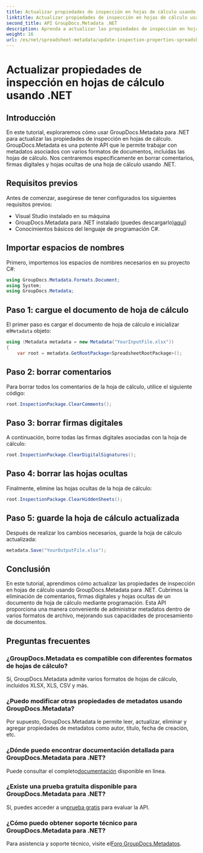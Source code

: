 ```yaml
---
title: Actualizar propiedades de inspección en hojas de cálculo usando .NET
linktitle: Actualizar propiedades de inspección en hojas de cálculo usando .NET
second_title: API GroupDocs.Metadata .NET
description: Aprenda a actualizar las propiedades de inspección en hojas de cálculo usando GroupDocs.Metadata para .NET. Administre comentarios, firmas y hojas ocultas con facilidad.
weight: 16
url: /es/net/spreadsheet-metadata/update-inspection-properties-spreadsheets/
---
```


# Actualizar propiedades de inspección en hojas de cálculo usando .NET

## Introducción
En este tutorial, exploraremos cómo usar GroupDocs.Metadata para .NET para actualizar las propiedades de inspección en hojas de cálculo. GroupDocs.Metadata es una potente API que le permite trabajar con metadatos asociados con varios formatos de documentos, incluidas las hojas de cálculo. Nos centraremos específicamente en borrar comentarios, firmas digitales y hojas ocultas de una hoja de cálculo usando .NET.
## Requisitos previos
Antes de comenzar, asegúrese de tener configurados los siguientes requisitos previos:
- Visual Studio instalado en su máquina
-  GroupDocs.Metadata para .NET instalado (puedes descargarlo)[aquí](https://releases.groupdocs.com/metadata/net/))
- Conocimientos básicos del lenguaje de programación C#.

## Importar espacios de nombres
Primero, importemos los espacios de nombres necesarios en su proyecto C#:
```csharp
using GroupDocs.Metadata.Formats.Document;
using System;
using GroupDocs.Metadata;
```
## Paso 1: cargue el documento de hoja de cálculo
 El primer paso es cargar el documento de hoja de cálculo e inicializar el`Metadata` objeto:
```csharp
using (Metadata metadata = new Metadata("YourInputFile.xlsx"))
{
    var root = metadata.GetRootPackage<SpreadsheetRootPackage>();
```
## Paso 2: borrar comentarios
Para borrar todos los comentarios de la hoja de cálculo, utilice el siguiente código:
```csharp
root.InspectionPackage.ClearComments();
```
## Paso 3: borrar firmas digitales
A continuación, borre todas las firmas digitales asociadas con la hoja de cálculo:
```csharp
root.InspectionPackage.ClearDigitalSignatures();
```
## Paso 4: borrar las hojas ocultas
Finalmente, elimine las hojas ocultas de la hoja de cálculo:
```csharp
root.InspectionPackage.ClearHiddenSheets();
```
## Paso 5: guarde la hoja de cálculo actualizada
Después de realizar los cambios necesarios, guarde la hoja de cálculo actualizada:
```csharp
metadata.Save("YourOutputFile.xlsx");
```

## Conclusión
En este tutorial, aprendimos cómo actualizar las propiedades de inspección en hojas de cálculo usando GroupDocs.Metadata para .NET. Cubrimos la eliminación de comentarios, firmas digitales y hojas ocultas de un documento de hoja de cálculo mediante programación. Esta API proporciona una manera conveniente de administrar metadatos dentro de varios formatos de archivo, mejorando sus capacidades de procesamiento de documentos.

## Preguntas frecuentes
### ¿GroupDocs.Metadata es compatible con diferentes formatos de hojas de cálculo?
Sí, GroupDocs.Metadata admite varios formatos de hojas de cálculo, incluidos XLSX, XLS, CSV y más.
### ¿Puedo modificar otras propiedades de metadatos usando GroupDocs.Metadata?
Por supuesto, GroupDocs.Metadata le permite leer, actualizar, eliminar y agregar propiedades de metadatos como autor, título, fecha de creación, etc.
### ¿Dónde puedo encontrar documentación detallada para GroupDocs.Metadata para .NET?
 Puede consultar el completo[documentación](https://tutorials.groupdocs.com/metadata/net/) disponible en linea.
### ¿Existe una prueba gratuita disponible para GroupDocs.Metadata para .NET?
 Sí, puedes acceder a un[prueba gratis](https://releases.groupdocs.com/) para evaluar la API.
### ¿Cómo puedo obtener soporte técnico para GroupDocs.Metadata para .NET?
 Para asistencia y soporte técnico, visite el[Foro GroupDocs.Metadatos](https://forum.groupdocs.com/c/metadata/14).